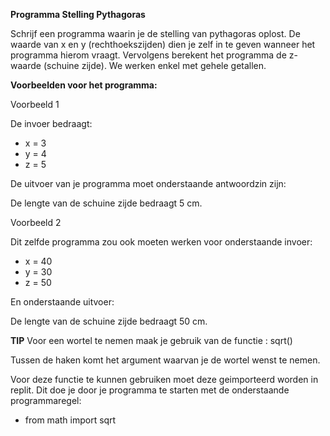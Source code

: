 **Programma Stelling Pythagoras**

Schrijf een programma waarin je de stelling van pythagoras oplost. De waarde van x en y (rechthoekszijden) dien je zelf in te geven wanneer het programma hierom vraagt. Vervolgens berekent het programma de z-waarde (schuine zijde). We werken enkel met gehele getallen. 

**Voorbeelden voor het programma:**

Voorbeeld 1 

De invoer bedraagt: 

* x = 3 
* y = 4 
* z = 5

De uitvoer van je programma moet onderstaande antwoordzin zijn: 

De lengte van de schuine zijde bedraagt 5 cm.

Voorbeeld 2 

Dit zelfde programma zou ook moeten werken voor onderstaande invoer:

* x = 40
* y = 30
* z = 50

En onderstaande uitvoer: 

De lengte van de schuine zijde bedraagt 50 cm.

**TIP**
Voor een wortel te nemen maak je gebruik van de functie : sqrt()

Tussen de haken komt het argument waarvan je de wortel wenst te nemen.

Voor deze functie te kunnen gebruiken moet deze geimporteerd worden in replit. Dit doe je door je programma te starten met de onderstaande programmaregel:

* from math import sqrt




